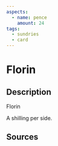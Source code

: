 ```yaml
---
aspects: 
  - name: pence
    amount: 24
tags:
  - sundries
  - card
---
```

# Florin
## Description
Florin

A shilling per side.
## Sources

